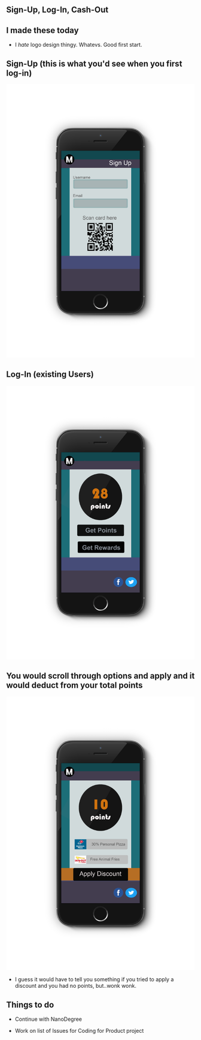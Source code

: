 ## Sign-Up, Log-In, Cash-Out

## I made these today

- I *hate* logo design thingy. Whatevs. Good first start.

## Sign-Up (this is what you'd see when you first log-in)

![Log-Inimg](/images/product/iPhone6_signup_final.png)

## Log-In (existing Users)

![Sign-Inimg](/images/product/iPhone6_signinexistinguser.png)

## You would scroll through options and apply and it would deduct from your total points

![CashOut](/images/product/iPhone6_cashout1.png)

- I guess it would have to tell you something if you tried to apply a discount
  and you had no points, but..wonk wonk. 
  
  
## Things to do

- Continue with NanoDegree

- Work on list of Issues for Coding for Product project

